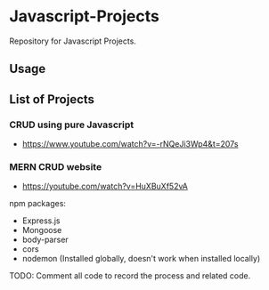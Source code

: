 # Javascript-Projects

Repository for Javascript Projects.

## Usage

## List of Projects

### CRUD using pure Javascript

- <https://www.youtube.com/watch?v=-rNQeJi3Wp4&t=207s>

### MERN CRUD website

- <https://youtube.com/watch?v=HuXBuXf52vA>

npm packages:

- Express.js
- Mongoose
- body-parser
- cors
- nodemon (Installed globally, doesn't work when installed locally)

TODO: Comment all code to record the process and related code.
